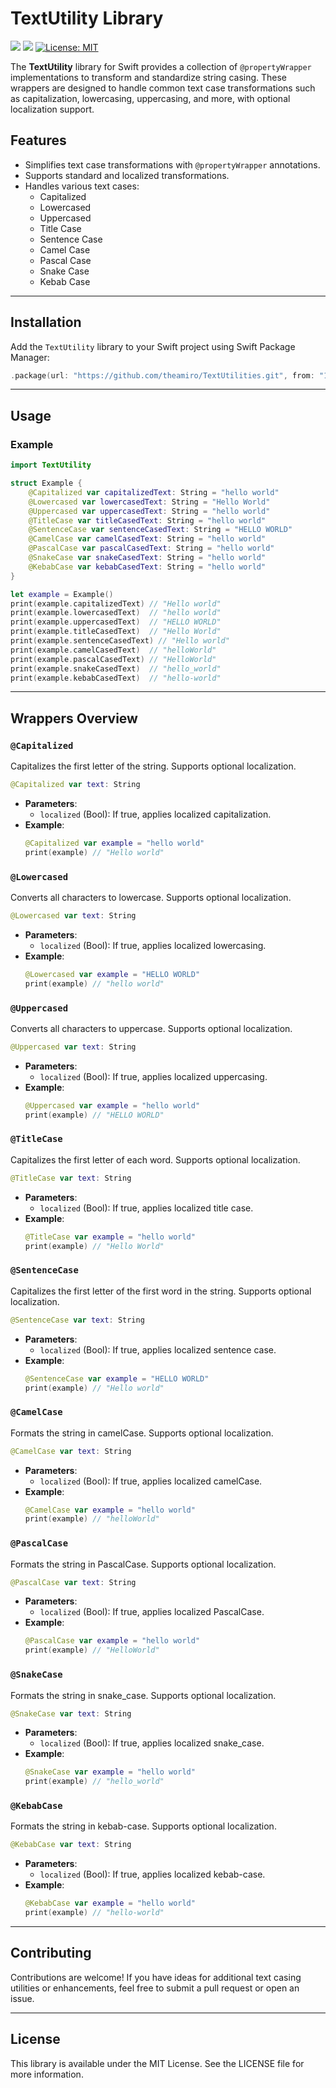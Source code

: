 # TextUtility Library
<p align="left">
<img src="https://github.com/theamiro/TextUtilities/actions/workflows/build.yml/badge.svg" />
<img src="https://img.shields.io/badge/platform-iOS-brightgreen" />
<a href="https://github.com/kefranabg/readme-md-generator/blob/master/LICENSE">
    <img alt="License: MIT"  src="https://img.shields.io/badge/license-MIT-yellow.svg"  target="_blank" />
</a>
</p>

The **TextUtility** library for Swift provides a collection of `@propertyWrapper` implementations to transform and standardize string casing. These wrappers are designed to handle common text case transformations such as capitalization, lowercasing, uppercasing, and more, with optional localization support.

## Features
- Simplifies text case transformations with `@propertyWrapper` annotations.
- Supports standard and localized transformations.
- Handles various text cases:
  - Capitalized
  - Lowercased
  - Uppercased
  - Title Case
  - Sentence Case
  - Camel Case
  - Pascal Case
  - Snake Case
  - Kebab Case

---

## Installation
Add the `TextUtility` library to your Swift project using Swift Package Manager:

```swift
.package(url: "https://github.com/theamiro/TextUtilities.git", from: "1.0.0")
```

---

## Usage

### Example
```swift
import TextUtility

struct Example {
    @Capitalized var capitalizedText: String = "hello world"
    @Lowercased var lowercasedText: String = "Hello World"
    @Uppercased var uppercasedText: String = "hello world"
    @TitleCase var titleCasedText: String = "hello world"
    @SentenceCase var sentenceCasedText: String = "HELLO WORLD"
    @CamelCase var camelCasedText: String = "hello world"
    @PascalCase var pascalCasedText: String = "hello world"
    @SnakeCase var snakeCasedText: String = "hello world"
    @KebabCase var kebabCasedText: String = "hello world"
}

let example = Example()
print(example.capitalizedText) // "Hello world"
print(example.lowercasedText)  // "hello world"
print(example.uppercasedText)  // "HELLO WORLD"
print(example.titleCasedText)  // "Hello World"
print(example.sentenceCasedText) // "Hello world"
print(example.camelCasedText)  // "helloWorld"
print(example.pascalCasedText) // "HelloWorld"
print(example.snakeCasedText)  // "hello_world"
print(example.kebabCasedText)  // "hello-world"
```

---

## Wrappers Overview

### `@Capitalized`
Capitalizes the first letter of the string. Supports optional localization.
```swift
@Capitalized var text: String
```
- **Parameters**:
  - `localized` (Bool): If true, applies localized capitalization.
- **Example**:
  ```swift
  @Capitalized var example = "hello world"
  print(example) // "Hello world"
  ```

### `@Lowercased`
Converts all characters to lowercase. Supports optional localization.
```swift
@Lowercased var text: String
```
- **Parameters**:
  - `localized` (Bool): If true, applies localized lowercasing.
- **Example**:
  ```swift
  @Lowercased var example = "HELLO WORLD"
  print(example) // "hello world"
  ```

### `@Uppercased`
Converts all characters to uppercase. Supports optional localization.
```swift
@Uppercased var text: String
```
- **Parameters**:
  - `localized` (Bool): If true, applies localized uppercasing.
- **Example**:
  ```swift
  @Uppercased var example = "hello world"
  print(example) // "HELLO WORLD"
  ```

### `@TitleCase`
Capitalizes the first letter of each word. Supports optional localization.
```swift
@TitleCase var text: String
```
- **Parameters**:
  - `localized` (Bool): If true, applies localized title case.
- **Example**:
  ```swift
  @TitleCase var example = "hello world"
  print(example) // "Hello World"
  ```

### `@SentenceCase`
Capitalizes the first letter of the first word in the string. Supports optional localization.
```swift
@SentenceCase var text: String
```
- **Parameters**:
  - `localized` (Bool): If true, applies localized sentence case.
- **Example**:
  ```swift
  @SentenceCase var example = "HELLO WORLD"
  print(example) // "Hello world"
  ```

### `@CamelCase`
Formats the string in camelCase. Supports optional localization.
```swift
@CamelCase var text: String
```
- **Parameters**:
  - `localized` (Bool): If true, applies localized camelCase.
- **Example**:
  ```swift
  @CamelCase var example = "hello world"
  print(example) // "helloWorld"
  ```

### `@PascalCase`
Formats the string in PascalCase. Supports optional localization.
```swift
@PascalCase var text: String
```
- **Parameters**:
  - `localized` (Bool): If true, applies localized PascalCase.
- **Example**:
  ```swift
  @PascalCase var example = "hello world"
  print(example) // "HelloWorld"
  ```

### `@SnakeCase`
Formats the string in snake_case. Supports optional localization.
```swift
@SnakeCase var text: String
```
- **Parameters**:
  - `localized` (Bool): If true, applies localized snake_case.
- **Example**:
  ```swift
  @SnakeCase var example = "hello world"
  print(example) // "hello_world"
  ```

### `@KebabCase`
Formats the string in kebab-case. Supports optional localization.
```swift
@KebabCase var text: String
```
- **Parameters**:
  - `localized` (Bool): If true, applies localized kebab-case.
- **Example**:
  ```swift
  @KebabCase var example = "hello world"
  print(example) // "hello-world"
  ```

---

## Contributing
Contributions are welcome! If you have ideas for additional text casing utilities or enhancements, feel free to submit a pull request or open an issue.

---

## License
This library is available under the MIT License. See the LICENSE file for more information.
